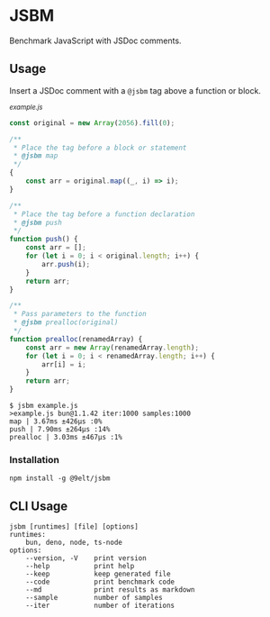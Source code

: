 # JSBM

Benchmark JavaScript with JSDoc comments.

## Usage

Insert a JSDoc comment with a `@jsbm` tag above a function or block.

<sub>*example.js*</sub>

```js
const original = new Array(2056).fill(0);

/**
 * Place the tag before a block or statement
 * @jsbm map
 */
{
    const arr = original.map((_, i) => i);
}

/**
 * Place the tag before a function declaration
 * @jsbm push
 */
function push() {
    const arr = [];
    for (let i = 0; i < original.length; i++) {
        arr.push(i);
    }
    return arr;
}

/**
 * Pass parameters to the function
 * @jsbm prealloc(original)
 */
function prealloc(renamedArray) {
    const arr = new Array(renamedArray.length);
    for (let i = 0; i < renamedArray.length; i++) {
        arr[i] = i;
    }
    return arr;
}
```

```
$ jsbm example.js
>example.js bun@1.1.42 iter:1000 samples:1000
map | 3.67ms ±426μs :0%
push | 7.90ms ±264μs :14%
prealloc | 3.03ms ±467μs :1%
```

### Installation

```
npm install -g @9elt/jsbm
```

## CLI Usage

```
jsbm [runtimes] [file] [options]
runtimes:
    bun, deno, node, ts-node
options:
    --version, -V    print version
    --help           print help
    --keep           keep generated file
    --code           print benchmark code
    --md             print results as markdown
    --sample         number of samples
    --iter           number of iterations
```
